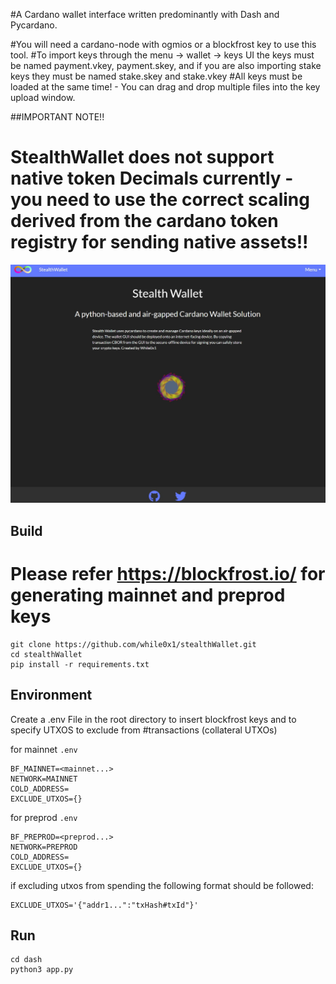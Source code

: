 #A Cardano wallet interface written predominantly with Dash and Pycardano.

#You will need a cardano-node with ogmios or a blockfrost key to use this tool.
#To import keys through the menu -> wallet -> keys UI the keys must be named payment.vkey, payment.skey, and if you are also importing stake keys they must be named stake.skey and stake.vkey
#All keys must be loaded at the same time! - You can drag and drop multiple files into the key upload window. 

##IMPORTANT NOTE!!
# StealthWallet does not support native token Decimals currently - you need to use the correct scaling derived from the cardano token registry for sending native assets!!


![show](dash/assets/stealthwallet_landing_image.jpg)
## Build 


Please refer https://blockfrost.io/  for generating mainnet and preprod keys 
=======

```
git clone https://github.com/while0x1/stealthWallet.git
cd stealthWallet
pip install -r requirements.txt
```

## Environment 

Create a .env File in the root directory to insert blockfrost keys and to specify UTXOS to exclude from #transactions (collateral UTXOs) 

for mainnet `.env`
```
BF_MAINNET=<mainnet...> 
NETWORK=MAINNET
COLD_ADDRESS=
EXCLUDE_UTXOS={}
```

for preprod `.env`
```mainnet
BF_PREPROD=<preprod...>
NETWORK=PREPROD
COLD_ADDRESS=
EXCLUDE_UTXOS={}
```

if excluding utxos from spending the following format should be followed:
```
EXCLUDE_UTXOS='{"addr1...":"txHash#txId"}'
```

## Run
```
cd dash 
python3 app.py
```
